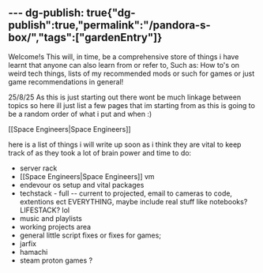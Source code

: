 --- dg-publish: true{"dg-publish":true,"permalink":"/pandora-s-box/","tags":["gardenEntry"]}
---

Welcome!s This will, in time, be a comprehensive store of things i have learnt that anyone can also learn from or refer to, Such as: How to's on weird tech things, lists of my recommended mods or such for games or just game recommendations in general!


25/8/25
As this is just starting out there wont be much linkage between topics so here ill just list a few pages  that im starting from as this is going to be a random order of what i put and when :)

[[Space Engineers\|Space Engineers]]



here is a list of things i will write up soon as i think they are vital to keep track of as they took a lot of brain power and time to do:

- server rack
- [[Space Engineers\|Space Engineers]] vm
- endevour os setup and vital packages
- techstack - full -- current to projected, email to cameras to code, extentions ect EVERYTHING, maybe include real stuff like notebooks? LIFESTACK? lol
- music and playlists
- working projects area
- general little script fixes or fixes for games;
- jarfix
- hamachi
- steam proton games ?

